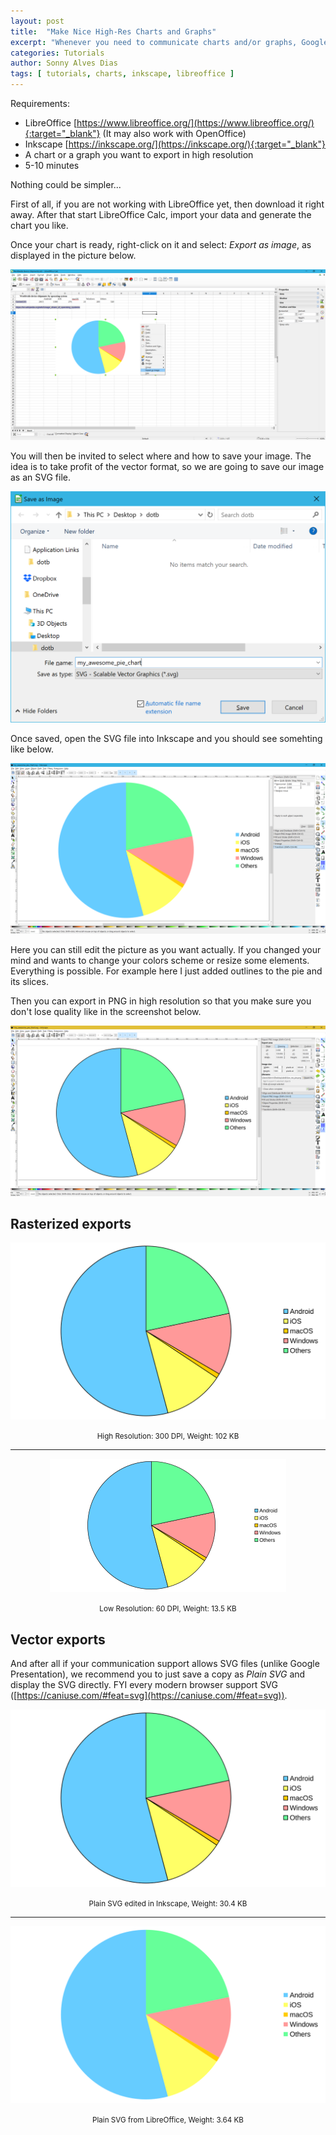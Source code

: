 ```yaml
---
layout: post
title:  "Make Nice High-Res Charts and Graphs"
excerpt: "Whenever you need to communicate charts and/or graphs, Google Sheets and consort only provide you with low resolution resources. Here we propose a solution to fix that."
categories: Tutorials
author: Sonny Alves Dias
tags: [ tutorials, charts, inkscape, libreoffice ]
---
```

Requirements:
* LibreOffice [https://www.libreoffice.org/](https://www.libreoffice.org/){:target="_blank"} (It may also work with OpenOffice)
* Inkscape [https://inkscape.org/](https://inkscape.org/){:target="_blank"}
* A chart or a graph you want to export in high resolution
* 5-10 minutes

Nothing could be simpler... 

First of all, if you are not working with LibreOffice yet, then download it right away. After that start LibreOffice Calc, import your data and generate the chart you like. 

Once your chart is ready, right-click on it and select: *Export as image*, as displayed in the picture below.

![calc](/assets/posts/high-res-charts/calc.png)

You will then be invited to select where and how to save your image. The idea is to take profit of the vector format, so we are going to save our image as an SVG file. 

![svg](/assets/posts/high-res-charts/svg.png)

Once saved, open the SVG file into Inkscape and you should see somehting like below. 

![inkscape](/assets/posts/high-res-charts/inkscape.png)

Here you can still edit the picture as you want actually. If you changed your mind and wants to change your colors scheme or resize some elements. Everything is possible. For example here I just added outlines to the pie and its slices. 

Then you can export in PNG in high resolution so that you  make sure you don't lose quality like in the screenshot below.

![export](/assets/posts/high-res-charts/export.png)

## Rasterized exports

<p style="text-align: center;"><img alt="awesome_pie-1" src="/assets/posts/high-res-charts/awesome_pie-1.png" style="margin:auto" /></p>
<p style="text-align: center;"><small>High Resolution: 300 DPI, Weight: 102 KB</small></p>
<hr>
<p style="text-align: center;"><img alt="low_res_pie" src="/assets/posts/high-res-charts/low_res_pie.png" style="margin:auto"  /></p>
<p style="text-align: center;"><small>Low Resolution: 60 DPI, Weight: 13.5 KB</small></p>

## Vector exports

And after all if your communication support allows SVG files (unlike Google Presentation), we recommend you to just save a copy as *Plain SVG* and display the SVG directly. FYI every modern browser support SVG ([https://caniuse.com/#feat=svg](https://caniuse.com/#feat=svg)). 

<p style="text-align: center;"><img alt="plain_svg-1" src="/assets/posts/high-res-charts/plain_svg-1.svg" style="margin:auto"  /></p>
<p style="text-align: center;"><small>Plain SVG edited in Inkscape, Weight: 30.4 KB</small></p>
<hr>
<p style="text-align: center;"><img alt="libreoffice" src="/assets/posts/high-res-charts/libreoffice.svg" style="margin:auto"  /></p>
<p style="text-align: center;"><small>Plain SVG from LibreOffice, Weight: 3.64 KB</small></p>
